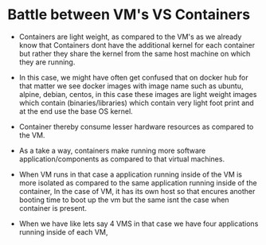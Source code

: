 # Battle between VM's VS Containers

- Containers are light weight, as compared to the VM's as we already know that Containers dont have the additional kernel for each container but rather they share the kernel from the same host machine on which they are running.

- In this case, we might have often get confused that on docker hub for that matter we see docker images with image name such as ubuntu, alpine, debian, centos, in this case these images are light weight images which contain (binaries/libraries) which contain very light foot print and at the end use the base OS kernel. 

- Container thereby consume lesser hardware resources as compared to the VM.

- As a take a way, containers make running more software application/components as compared to that virtual machines.

- When VM runs in that case a application running inside of the VM is more isolated as compared to the same application running inside of the container, In the case of VM, it has its own host so that encures another booting time to boot up the vm but the same isnt the case when container is present.

- When we have like lets say 4 VMS in that case we have four applications running inside of each VM, 
